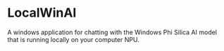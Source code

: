 # LocalWinAI
A windows application for chatting with the Windows Phi Silica AI model that is running locally on your computer NPU. 
